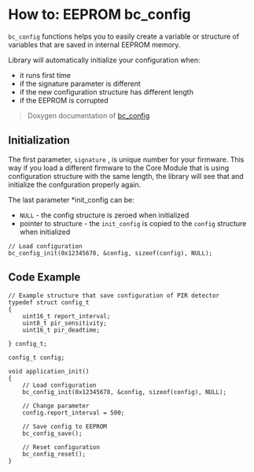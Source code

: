 # How to: EEPROM bc\_config

`bc_config` functions helps you to easily create a variable or structure of variables that are saved in internal EEPROM memory.

Library will automatically initialize your configuration when:

* it runs first time
* if the signature parameter is different
* if the new configuration structure has different length
* if the EEPROM is corrupted

> Doxygen documentation of [bc\_config](http://sdk.bigclown.com/group__bc__config.html)

## Initialization

The first parameter, `signature` , is unique number for your firmware. This way if you load a different firmware to the Core Module that is using configuration structure with the same length, the library will see that and initialize the confguration properly again.

The last parameter \*init\_config can be:

* `NULL` - the config structure is zeroed when initialized
* pointer to structure - the `init_config` is copied to the `config` structure when initialized

```text
// Load configuration
bc_config_init(0x12345678, &config, sizeof(config), NULL);
```

## Code Example

```text
// Example structure that save configuration of PIR detector
typedef struct config_t
{
    uint16_t report_interval;
    uint8_t pir_sensitivity;
    uint16_t pir_deadtime;
    
} config_t;

config_t config;

void application_init()
{
    // Load configuration
    bc_config_init(0x12345678, &config, sizeof(config), NULL);
    
    // Change parameter
    config.report_interval = 500;
    
    // Save config to EEPROM
    bc_config_save();
    
    // Reset configuration
    bc_config_reset();
}
```


